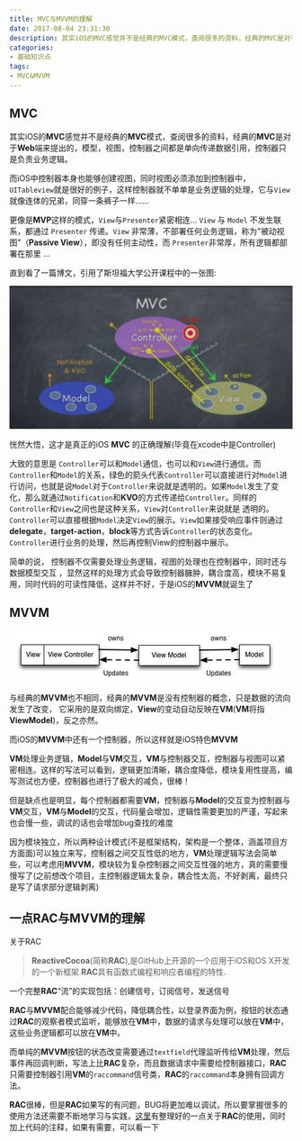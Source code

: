 ```yaml
---
title: MVC与MVVM的理解
date: 2017-08-04 23:31:30
description: 其实iOS的MVC感觉并不是经典的MVC模式，查阅很多的资料，经典的MVC是对于Web端来提出的，模型，视图，控制器之间都是单向传递数据引用，控制器只是负责业务逻辑
categories:
- 基础知识点
tags:
- MVC&MVVM
---
```



## MVC

其实iOS的**MVC**感觉并不是经典的**MVC**模式，查阅很多的资料，经典的**MVC**是对于**Web**端来提出的，模型，视图，控制器之间都是单向传递数据引用，控制器只是负责业务逻辑。

而iOS中控制器本身也能够创建视图，同时视图必须添加到控制器中，`UITableview`就是很好的例子，这样控制器就不单单是业务逻辑的处理，它与`View`就像连体的兄弟，同穿一条裤子一样……

更像是**MVP**这样的模式，`View`与`Presenter`紧密相连… `View` 与 `Model` 不发生联系，都通过 `Presenter` 传递。`View` 非常薄，不部署任何业务逻辑，称为"被动视图"（**Passive View**），即没有任何主动性，而 `Presenter`非常厚，所有逻辑都部署在那里
…

直到看了一篇博文，引用了斯坦福大学公开课程中的一张图:

![png1](/assets/images/mvcmvvm1.jpg)

恍然大悟，这才是真正的iOS **MVC** 的正确理解(毕竟在xcode中是Controller)

大致的意思是
`Controller`可以和`Model`通信，也可以和`View`进行通信。而`Controller`和`Model`的关系，绿色的箭头代表`Controller`可以直接进行对`Model`进行访问，也就是说`Model`对于`Controller`来说就是透明的。如果`Model`发生了变化，那么就通过`Notification`和**KVO**的方式传递给`Controller`。同样的`Controller`和`View`之间也是这种关系，`View`对`Controller`来说就是 透明的。`Controller`可以直接根据`Model`决定`View`的展示。`View`如果接受响应事件则通过**delegate**，**target-action**，**block**等方式告诉`Controller`的状态变化。`Controller`进行业务的处理，然后再控制View的控制器中展示。

简单的说， 控制器不仅需要处理业务逻辑，视图的处理也在控制器中，同时还与数据模型交互 ，显然这样的处理方式会导致控制器臃肿，耦合度高，模块不易复用，同时代码的可读性降低，这样并不好，于是iOS的**MVVM**就诞生了

## MVVM

![png1](/assets/images/mvcmvvm2.jpg)

与经典的**MVVM**也不相同，经典的**MVVM**是没有控制器的概念，只是数据的流向发生了改变， 它采用的是双向绑定，**View**的变动自动反映在**VM**(**VM**将指**ViewModel**)，反之亦然。

而iOS的**MVVM**中还有一个控制器，所以这样就是iOS特色**MVVM**

**VM**处理业务逻辑，**Model**与**VM**交互，**VM**与控制器交互，控制器与视图可以紧密相连。这样的写法可以看到，逻辑更加清晰，耦合度降低，模块复用性提高，编写测试也方便，控制器也进行了极大的减负，很棒！

但是缺点也是明显，每个控制器都需要**VM**，控制器与**Model**的交互变为控制器与**VM**交互，**VM**与**Model**的交互，代码量会增加，逻辑性需要更加的严谨，写起来也会慢一些，调试的话也会增加bug查找的难度

因为模块独立，所以两种设计模式(不是框架结构，架构是一个整体，涵盖项目方方面面)可以独立来写，控制器之间交互性低的地方，**VM**处理逻辑写法会简单些，可以考虑用**MVVM**，模块较为复杂控制器之间交互性强的地方，真的需要慢慢写了(之前想改个项目，主控制器逻辑太复杂，耦合性太高，不好剥离，最终只是写了请求部分逻辑剥离)

## 一点RAC与MVVM的理解

关于RAC
>**ReactiveCocoa**(简称**RAC**),是GitHub上开源的一个应用于iOS和OS X开发的一个新框架.**RAC**具有函数式编程和响应者编程的特性.

一个完整**RAC**“流”的实现包括：创建信号，订阅信号，发送信号

**RAC**与**MVVM**配合能够减少代码，降低耦合性，以登录界面为例，按钮的状态通过**RAC**的观察者模式监听，能够放在**VM**中，数据的请求与处理可以放在**VM**中，这些业务逻辑都可以放在**VM**中。

而单纯的**MVVM**按钮的状态改变需要通过`textfield`代理监听传给**VM**处理，然后事件再回调判断，写法上比**RAC**复杂，而且数据请求中需要给控制器接口，**RAC**只需要控制器引用**VM**的`raccommand`信号类，**RAC**的`raccommand`本身拥有回调方法。

**RAC**很棒，但是**RAC**如果写的有问题，BUG将更加难以调试，所以要掌握很多的使用方法还需要不断地学习与实践，[这里](https://github.com/nuanqing/RACBaseGrammer)有整理好的一点关于**RAC**的使用，同时加上代码的注释，如果有需要，可以看一下
